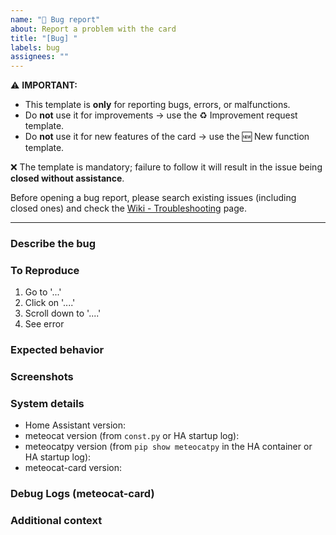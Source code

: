 ```yaml
---
name: "🐞 Bug report"
about: Report a problem with the card
title: "[Bug] "
labels: bug
assignees: ""
---
```


⚠️ **IMPORTANT:**  
- This template is **only** for reporting bugs, errors, or malfunctions.  
- Do **not** use it for improvements → use the ♻️ Improvement request template.  
- Do **not** use it for new features of the card → use the 🆕 New function template.  

❌ The template is mandatory; failure to follow it will result in the issue being **closed without assistance**.

Before opening a bug report, please search existing issues (including closed ones) and check the [Wiki - Troubleshooting](https://github.com/figorr/meteocat-card/wiki/Troubleshooting) page.

---

### Describe the bug
<!-- A clear and concise description of what the bug is. -->

### To Reproduce
<!-- Steps to reproduce the behavior. -->
1. Go to '...'
2. Click on '....'
3. Scroll down to '....'
4. See error

### Expected behavior
<!-- A clear and concise description of what you expected to happen. -->

### Screenshots
<!-- If applicable, add screenshots to help explain your problem. -->

### System details
- Home Assistant version:
- meteocat version (from `const.py` or HA startup log):
- meteocatpy version (from `pip show meteocatpy` in the HA container or HA startup log):
- meteocat-card version:

### Debug Logs (meteocat-card)
<!-- Please provide [logs] - Enable debug logging for the component. -->

### Additional context
<!-- Add any other context about the problem here. -->
